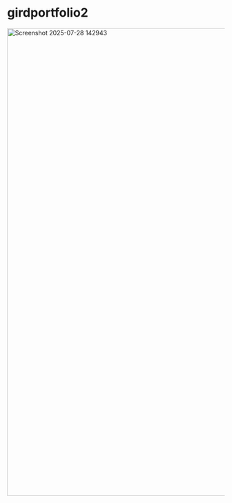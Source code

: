# girdportfolio2
<img width="1920" height="1080" alt="Screenshot 2025-07-28 142943" src="https://github.com/user-attachments/assets/c5fb2dcd-8201-4421-9692-00fdc74c18f7" />
